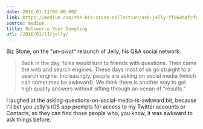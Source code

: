 ```yaml
---
date: 2016-01-11T00:00:00Z
link: https://medium.com/the-biz-stone-collection/ask-jelly-ff96eb4fcf06
source: medium
title: Outsource Your Googling
url: /2016/01/11/jelly/
---
```


<!-- 
  Alternative title I thought was a little on the nose: 
  "For This Particular Sandwich, Bring Your Own Bread and Butter"
-->

Biz Stone, on the "un-pivot" relaunch of Jelly, his Q&A social network: 

> Back in the day, folks would turn to friends with questions. Then came the web and search engines. These days most of us go straight to a search engine. Increasingly, people are asking on social media (which can sometimes be awkward). We think there is another way to get high quality answers without sifting through an ocean of “results.”

I laughed at the asking-questions-on-social-media-is-awkward bit, because I'll bet you Jelly's iOS app prompts for access to my Twitter accounts or Contacts, so they can find those people who, you know, it was awkward to ask things before.

